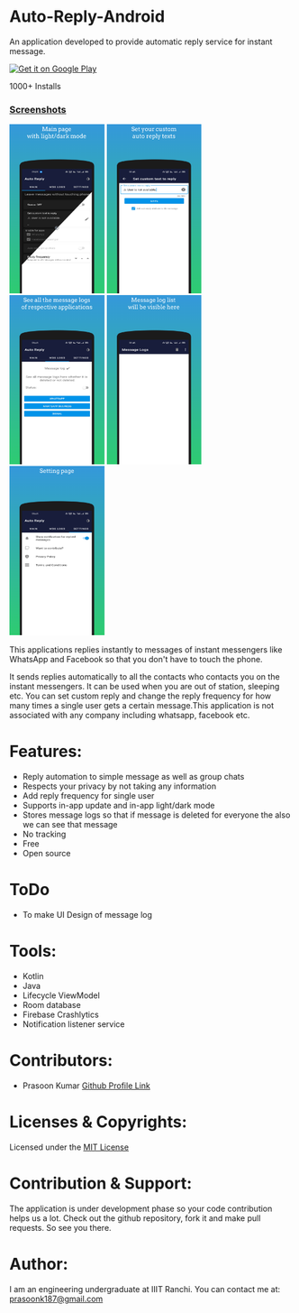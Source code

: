# Auto-Reply-Android

An application developed to provide automatic reply service for instant message.

<a href='https://play.google.com/store/apps/details?id=com.matrix.autoreply&pcampaignid=pcampaignidMKT-Other-global-all-co-prtnr-py-PartBadge-Mar2515-1'><img alt='Get it on Google Play' src='https://play.google.com/intl/en_us/badges/static/images/badges/en_badge_web_generic.png' height="60" /></a>

1000+ Installs

[scr-page-link]: ./screenshots/screenshots/

### [Screenshots](./screenshots/screenshots/)

[<img src="/screenshots/screenshots/screenshot_1.png" height=300 alt="Scr 1">][scr-page-link]    [<img src="/screenshots/screenshots/screenshot_2.png" height=300 alt="scr 2">][scr-page-link]    [<img src="/screenshots/screenshots/screenshot_3.png" height=300 alt="Scr 3">][scr-page-link]    [<img src="/screenshots/screenshots/screenshot_4.png" height=300 alt="Scr 4">][scr-page-link]    [<img src="/screenshots/screenshots/screenshot_5.png" height=300 alt="Scr 5">][scr-page-link]  

This applications replies instantly to messages of instant messengers like WhatsApp and Facebook so that you don't have to touch the phone.<br>

It sends replies automatically to all the contacts who contacts you on the instant messengers. It can be used when you are out of station, sleeping etc. You can set custom reply and change the reply frequency for how many times a single user gets a certain message.This application is not associated with any company including whatsapp, facebook etc.<br>

# Features: <br>
<ul>
<li>Reply automation to simple message as well as group chats</li>
<li>Respects your privacy by not taking any information</li>
<li>Add reply frequency for single user</li>
<li>Supports in-app update and in-app light/dark mode  
<li>Stores message logs so that if message is deleted for everyone the also we can see that message</li>
<li>No tracking</li>
<li>Free</li>
<li>Open source</li>
</ul>

# ToDo
<ul>
<li> To make UI Design of message log</li>
</ul>

# Tools: <br>
<ul>
  <li>Kotlin</li>
  <li>Java</li>
  <li>Lifecycle ViewModel</li>
  <li>Room database</li>  
  <li>Firebase Crashlytics</li>
  <li>Notification listener service</li>
</ul>

# Contributors:
<ul>
  <li>Prasoon Kumar <a href="https://www.github.com/it5prasoon">Github Profile Link<a/></li>
</ul>

# Licenses & Copyrights:
Licensed under the [MIT License](LICENSE)

# Contribution & Support:
The application is under development phase so your code contribution helps us a lot. Check out the github repository, fork it and make pull requests. So see you there.<br>

# Author:
I am an engineering undergraduate at IIIT Ranchi.
You can contact me at: prasoonk187@gmail.com<br>
  
